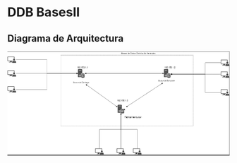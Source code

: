 # DDB BasesII

## Diagrama de Arquitectura

![alt text](https://github.com/r0b78/DDBBasesII/blob/master/DDB2.PNG)
